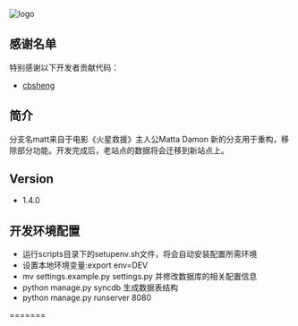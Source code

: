![logo](http://pythoner.net/static/images/logo.png)

感谢名单
-------
特别感谢以下开发者贡献代码：

+ [cbsheng](https://github.com/cbsheng)


简介
---

分支名matt来自于电影《火星救援》主人公Matta Damon
新的分支用于重构，移除部分功能。开发完成后，老站点的数据将会迁移到新站点上。


Version
-------
+ 1.4.0


开发环境配置
------------
+ 运行scripts目录下的setupenv.sh文件，将会自动安装配置所需环境
+ 设置本地环境变量:export env=DEV
+ mv settings.example.py settings.py 并修改数据库的相关配置信息
+ python manage.py syncdb 生成数据表结构
+ python manage.py runserver 8080

=======

